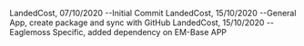 LandedCost, 07/10/2020
--Initial Commit
LandedCost, 15/10/2020
--General App, create package and sync with GitHub
LandedCost, 15/10/2020
--Eaglemoss Specific, added dependency on EM-Base APP
